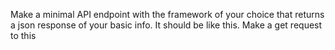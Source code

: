 Make a minimal API endpoint with the framework of your choice that returns a json response of your basic info.
It should be like this.
Make a get request to this 

